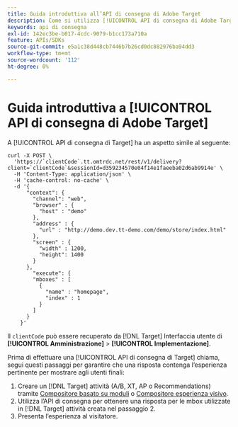 ```yaml
---
title: Guida introduttiva all’API di consegna di Adobe Target
description: Come si utilizza [!UICONTROL API di consegna di Adobe Target]?
keywords: api di consegna
exl-id: 142ec3be-b017-4cdc-9079-b1cc173a710a
feature: APIs/SDKs
source-git-commit: e5a1c38d448cb7446b7b26cd0dc882976ba94dd3
workflow-type: tm+mt
source-wordcount: '112'
ht-degree: 0%

---
```


# Guida introduttiva a [!UICONTROL API di consegna di Adobe Target]

A [!UICONTROL API di consegna di Target] ha un aspetto simile al seguente:

```
curl -X POST \
  'https://`clientCode`.tt.omtrdc.net/rest/v1/delivery?client=`clientCode`&sessionId=d359234570e04f14e1faeeba02d6ab9914e' \
  -H 'Content-Type: application/json' \
  -H 'cache-control: no-cache' \
  -d '{
      "context": {
        "channel": "web",
        "browser" : {
          "host" : "demo"
        },
        "address" : {
          "url" : "http://demo.dev.tt-demo.com/demo/store/index.html"
        },
        "screen" : {
          "width" : 1200,
          "height": 1400
        }
      },
        "execute": {
        "mboxes" : [
          {
            "name" : "homepage",
            "index" : 1
          }
        ]
      }
    }'
```

Il `clientCode` può essere recuperato da [!DNL Target] Interfaccia utente di **[!UICONTROL Amministrazione]** > **[!UICONTROL Implementazione]**.

Prima di effettuare una [!UICONTROL API di consegna di Target] chiama, segui questi passaggi per garantire che una risposta contenga l’esperienza pertinente per mostrare agli utenti finali:

1. Creare un [!DNL Target] attività (A/B, XT, AP o Recommendations) tramite [Compositore basato su moduli](https://experienceleague.adobe.com/docs/target/using/experiences/form-experience-composer.html?lang=en) o [Compositore esperienza visivo](https://experienceleague.adobe.com/docs/target/using/experiences/vec/visual-experience-composer.html).
1. Utilizza l’API di consegna per ottenere una risposta per le mbox utilizzate in [!DNL Target] attività creata nel passaggio 2.
1. Presenta l’esperienza al visitatore.

